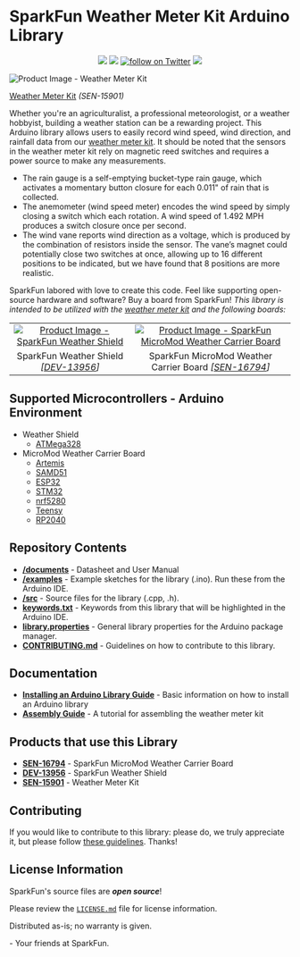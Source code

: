 SparkFun Weather Meter Kit Arduino Library
========================================

<p align="center">
	<a href="https://github.com/sparkfun/SparkFun_Weather_Meter_Kit_Arduino_Library/issues" alt="Issues">
		<img src="https://img.shields.io/github/issues/sparkfun/SparkFun_Weather_Meter_Kit_Arduino_Library.svg" /></a>
	<a href="https://github.com/sparkfun/SparkFun_Weather_Meter_Kit_Arduino_Library/blob/master/LICENSE" alt="License">
		<img src="https://img.shields.io/badge/license-MIT-blue.svg" /></a>
	<a href="https://twitter.com/intent/follow?screen_name=sparkfun">
		<img src="https://img.shields.io/twitter/follow/sparkfun.svg?style=social&logo=twitter" alt="follow on Twitter"></a>
	<a href="https://github.com/sparkfun/SparkFun_Weather_Meter_Kit_Arduino_Library/actions" alt="Actions">
		<img src="https://github.com/sparkfun/SparkFun_Weather_Meter_Kit_Arduino_Library/actions/workflows/mkdocs.yml/badge.svg" /></a>
</p>

![Product Image - Weather Meter Kit](https://cdn.sparkfun.com//assets/parts/1/4/5/3/9/15901-Weather_Meter-02.jpg)

[Weather Meter Kit](https://www.sparkfun.com/products/15901) *(SEN-15901)*


Whether you're an agriculturalist, a professional meteorologist, or a weather hobbyist, building a weather station can be a rewarding project. This Arduino library allows users to easily record wind speed, wind direction, and rainfall data from our [weather meter kit](https://www.sparkfun.com/products/15901). It should be noted that the sensors in the weather meter kit rely on magnetic reed switches and requires a power source to make any measurements.

- The rain gauge is a self-emptying bucket-type rain gauge, which activates a momentary button closure for each 0.011" of rain that is collected.
- The anemometer (wind speed meter) encodes the wind speed by simply closing a switch which each rotation. A wind speed of 1.492 MPH produces a switch closure once per second.
- The wind vane reports wind direction as a voltage, which is produced by the combination of resistors inside the sensor. The vane’s magnet could potentially close two switches at once, allowing up to 16 different positions to be indicated, but we have found that 8 positions are more realistic.


SparkFun labored with love to create this code. Feel like supporting open-source hardware and software? Buy a board from SparkFun!
*This library is intended to be utilized with the [weather meter kit](https://www.sparkfun.com/products/15901) and the following boards:*

<table>
  <tr align="center">
  	<td><a href="https://www.sparkfun.com/products/13956"><img src="https://cdn.sparkfun.com//assets/parts/1/1/6/6/5/13956-01.jpg" alt="Product Image - SparkFun Weather Shield"></a></td>
  	<td><a href="https://www.sparkfun.com/products/16794"><img src="https://cdn.sparkfun.com//assets/parts/1/5/7/0/3/16794-SparkFun_MicroMod_Weather_Carrier_Board-01b.jpg" alt="Product Image - SparkFun MicroMod Weather Carrier Board"></a></td>
  </tr>
  <tr align="center">
  	<td>SparkFun Weather Shield <i>[<a href="https://www.sparkfun.com/products/13956">DEV-13956</a>]</i></td>
  	<td>SparkFun MicroMod Weather Carrier Board <i>[<a href="https://www.sparkfun.com/products/16794">SEN-16794</a>]</i></td>
  </tr>
</table>

## Supported Microcontrollers - Arduino Environment

* Weather Shield
  * [ATMega328](https://www.sparkfun.com/products/18158)
* MicroMod Weather Carrier Board
  * [Artemis](https://www.sparkfun.com/products/16401)
  * [SAMD51](https://www.sparkfun.com/products/16791)
  * [ESP32](https://www.sparkfun.com/products/16781)
  * [STM32](https://www.sparkfun.com/products/21326)
  * [nrf5280](https://www.sparkfun.com/products/16984)
  * [Teensy](https://www.sparkfun.com/products/16402)
  * [RP2040](https://www.sparkfun.com/products/17720)

Repository Contents
-------------------

* [**/documents**](./documents) - Datasheet and User Manual
* [**/examples**](./examples) - Example sketches for the library (.ino). Run these from the Arduino IDE.
* [**/src**](./src) - Source files for the library (.cpp, .h).
* [**keywords.txt**](./keywords.txt) - Keywords from this library that will be highlighted in the Arduino IDE.
* [**library.properties**](./library.properties) - General library properties for the Arduino package manager.
* [**CONTRIBUTING.md**](./CONTRIBUTING.md) - Guidelines on how to contribute to this library.

Documentation
-------------

* **[Installing an Arduino Library Guide](https://learn.sparkfun.com/tutorials/installing-an-arduino-library)** - Basic information on how to install an Arduino library
* **[Assembly Guide](https://learn.sparkfun.com/tutorials/681)** - A tutorial for assembling the weather meter kit


Products that use this Library
------------------------------

* **[SEN-16794](https://www.sparkfun.com/products/16794)** - SparkFun MicroMod Weather Carrier Board
* **[DEV-13956](https://www.sparkfun.com/products/13956)** - SparkFun Weather Shield
* **[SEN-15901](https://www.sparkfun.com/products/15901)** - Weather Meter Kit

Contributing
------------
If you would like to contribute to this library: please do, we truly appreciate it, but please follow [these guidelines](./CONTRIBUTING.md). Thanks!

License Information
-------------------

SparkFun's source files are ***open source***!

Please review the [`LICENSE.md`](LICENSE.md) file for license information.

Distributed as-is; no warranty is given.

\- Your friends at SparkFun.
